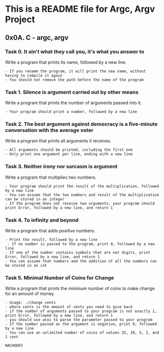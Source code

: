 # This is a README file for Argc, Argv Project

## 0x0A. C - argc, argv


### Task 0. It ain't what they call you, it's what you answer to 
Write a program that prints its name, followed by a new line.
```
- If you rename the program, it will print the new name, without having to compile it again
- You should not remove the path before the name of the program
```


### Task 1. Silence is argument carried out by other means
Write a program that prints the number of arguments passed into it.
```
- Your program should print a number, followed by a new line
```


### Task 2. The best argument against democracy is a five-minute conversation with the average voter
Write a program that prints all arguments it receives.
```
- All arguments should be printed, including the first one
- Only print one argument per line, ending with a new line
```


### Task 3. Neither irony nor sarcasm is argument
Write a program that multiplies two numbers.
```
- Your program should print the result of the multiplication, followed by a new line
- You can assume that the two numbers and result of the multiplication can be stored in an integer
- If the program does not receive two arguments, your program should print Error, followed by a new line, and return 1
```


### Task 4. To infinity and beyond
Write a program that adds positive numbers.
```
- Print the result, followed by a new line
 - If no number is passed to the program, print 0, followed by a new line
- If one of the number contains symbols that are not digits, print Error, followed by a new line, and return 1
- You can assume that numbers and the addition of all the numbers can be stored in an int
```


### Task 5. Minimal Number of Coins for Change
Write a program that prints the minimum number of coins to make change for an amount of money.
```
- Usage: ./change cents
- where cents is the amount of cents you need to give back
- if the number of arguments passed to your program is not exactly 1, print Error, followed by a new line, and return 1
- you should use atoi to parse the parameter passed to your program
- If the number passed as the argument is negative, print 0, followed by a new line
- You can use an unlimited number of coins of values 25, 10, 5, 2, and 1 cent
```

`NACHODEV`
